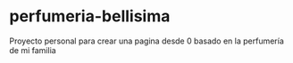 # perfumeria-bellisima
Proyecto personal para crear una pagina desde 0 basado en la perfumería de mi familia 
